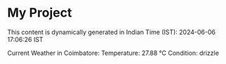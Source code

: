 # My Project

This content is dynamically generated in Indian Time (IST): 2024-06-06 17:06:26 IST


Current Weather in Coimbatore:
Temperature: 27.88 °C
Condition: drizzle
